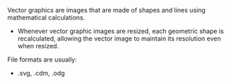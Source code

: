 
Vector graphics are images that are made of shapes and lines using mathematical calculations.
- Whenever vector graphic images are resized, each geometric shape is recalculated, allowing the vector image to maintain its resolution even when resized.

File formats are usually:
- .svg, .cdm, .odg
